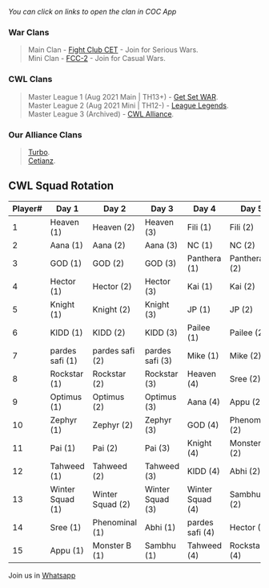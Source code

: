 _You can click on links to open the clan in COC App_

### War Clans
> Main Clan - [Fight Club CET](https://link.clashofclans.com/en?action=OpenClanProfile&tag=#PP0YPJL2) - Join for Serious Wars.  
  Mini Clan - [FCC-2](https://link.clashofclans.com/en?action=OpenClanProfile&tag=#290R2Q8LP) - Join for Casual Wars.  

### CWL Clans  
> Master League 1 (Aug 2021 Main | TH13+) - [Get Set WAR](https://link.clashofclans.com/en?action=OpenClanProfile&tag=#2PCRU82VU).  
  Master League 2 (Aug 2021 Mini | TH12-) - [League Legends](https://link.clashofclans.com/en?action=OpenClanProfile&tag=#2L8GPUJ0C).  
  Master League 3 (Archived) - [CWL Alliance](https://link.clashofclans.com/en?action=OpenClanProfile&tag=#2P92PP82L).  

### Our Alliance Clans
> [Turbo](https://link.clashofclans.com/en?action=OpenClanProfile&tag=#292QRGCUG).  
  [Cetianz](https://link.clashofclans.com/en?action=OpenClanProfile&tag=#Q2YUV9CJ).  

## CWL Squad Rotation

| Player# | Day 1            | Day 2            | Day 3            | Day 4            | Day 5          | Day 6          | Day 7                 |
| ------- | ---------------- | ---------------- | ---------------- | ---------------- | -------------- | -------------- | --------------------- |
| 1       | Heaven (1)       | Heaven (2)       | Heaven (3)       | Fili (1)         | Fili (2)       | Fili (3)       | Fili (4)              |
| 2       | Aana (1)         | Aana (2)         | Aana (3)         | NC (1)           | NC (2)         | NC (3)         | NC (4)                |
| 3       | GOD (1)          | GOD (2)          | GOD (3)          | Panthera (1)     | Panthera (2)   | Panthera (3)   | Panthera (4)          |
| 4       | Hector (1)       | Hector (2)       | Hector (3)       | Kai (1)          | Kai (2)        | Kai (3)        | Kai (4)               |
| 5       | Knight (1)       | Knight (2)       | Knight (3)       | JP (1)           | JP (2)         | JP (3)         | JP (4)                |
| 6       | KIDD (1)         | KIDD (2)         | KIDD (3)         | Pailee (1)       | Pailee (2)     | Pailee (3)     | Pailee (4)            |
| 7       | pardes safi (1)  | pardes safi (2)  | pardes safi (3)  | Mike (1)         | Mike (2)       | Mike (3)       | Mike (4)              |
| 8       | Rockstar (1)     | Rockstar (2)     | Rockstar (3)     | Heaven (4)       | Sree (2)       | Sree (3)       | Sree (4)              |
| 9       | Optimus (1)      | Optimus (2)      | Optimus (3)      | Aana (4)         | Appu (2)       | Appu (3)       | Appu (4)              |
| 10      | Zephyr (1)       | Zephyr (2)       | Zephyr (3)       | GOD (4)          | Phenominal (2) | Phenominal (3) | Phenominal (4)        |
| 11      | Pai (1)          | Pai (2)          | Pai (3)          | Knight (4)       | Monster B (2)  | Monster B (3)  | Monster B (4)         |
| 12      | Tahweed (1)      | Tahweed (2)      | Tahweed (3)      | KIDD (4)         | Abhi (2)       | Abhi (3)       | Abhi (4)              |
| 13      | Winter Squad (1) | Winter Squad (2) | Winter Squad (3) | Winter Squad (4) | Sambhu (2)     | Sambhu (3)     | Sambhu (4)            |
| 14      | Sree (1)         | Phenominal (1)   | Abhi (1)         | pardes safi (4)  | Hector (4)     | Optimus (4)    | Zephyr (4)            |
| 15      | Appu (1)         | Monster B (1)    | Sambhu (1)       | Tahweed (4)      | Rockstar (4)   | Pai (4)        | xxx                   |


Join us in [Whatsapp](https://chat.whatsapp.com/EeZ8MdJnLyAJaVD7suoo3y)
